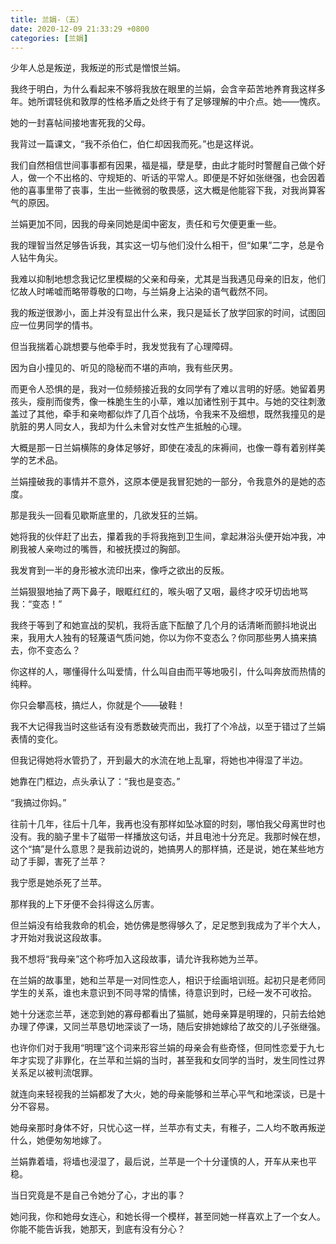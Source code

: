 ```yaml
---
title: 兰娟-（五）
date: 2020-12-09 21:33:29 +0800
categories: [兰娟]
---
```


少年人总是叛逆，我叛逆的形式是憎恨兰娟。

我终于明白，为什么看起来不够将我放在眼里的兰娟，会含辛茹苦地养育我这样多年。她所谓轻佻和敦厚的性格矛盾之处终于有了足够理解的中介点。她——愧疚。

她的一封喜帖间接地害死我的父母。

我背过一篇课文，“我不杀伯仁，伯仁却因我而死。”也是这样说。

我们自然相信世间事事都有因果，福是福，孽是孽，由此才能时时警醒自己做个好人，做一个不出格的、守规矩的、听话的平常人。即便是不好如张继强，也会因着他的喜事里带了丧事，生出一些微弱的敬畏感，这大概是他能容下我，对我尚算客气的原因。

兰娟更加不同，因我的母亲同她是闺中密友，责任和亏欠便更重一些。

我的理智当然足够告诉我，其实这一切与他们没什么相干，但“如果”二字，总是令人钻牛角尖。

我难以抑制地想念我记忆里模糊的父亲和母亲，尤其是当我遇见母亲的旧友，他们忆故人时唏嘘而略带尊敬的口吻，与兰娟身上沾染的语气截然不同。

我的叛逆很渺小，面上并没有显出什么来，我只是延长了放学回家的时间，试图回应一位男同学的情书。

但当我揣着心跳想要与他牵手时，我发觉我有了心理障碍。

因为自小撞见的、听见的隐秘而不堪的声响，我有些厌男。

而更令人恐惧的是，我对一位频频接近我的女同学有了难以言明的好感。她留着男孩头，瘦削而俊秀，像一株脆生生的小草，难以加诸性别于其中。与她的交往刺激盖过了其他，牵手和亲吻都似炸了几百个战场，令我来不及细想，既然我撞见的是肮脏的男人同女人，我却为什么未曾对女性产生抵触的心理。

大概是那一日兰娟横陈的身体足够好，即使在凌乱的床褥间，也像一尊有着别样美学的艺术品。

兰娟撞破我的事情并不意外，这原本便是我冒犯她的一部分，令我意外的是她的态度。

那是我头一回看见歇斯底里的，几欲发狂的兰娟。

她将我的伙伴赶了出去，攥着我的手将我拖到卫生间，拿起淋浴头便开始冲我，冲刷我被人亲吻过的嘴唇，和被抚摸过的胸部。

我发育到一半的身形被水流印出来，像呼之欲出的反叛。

兰娟狠狠地抽了两下鼻子，眼眶红红的，喉头咽了又咽，最终才咬牙切齿地骂我：“变态！”

我终于等到了和她宣战的契机，我将舌底下酝酿了几个月的话清晰而颤抖地说出来，我用大人独有的轻蔑语气质问她，你以为你不变态么？你同那些男人搞来搞去，你不变态么？

你这样的人，哪懂得什么叫爱情，什么叫自由而平等地吸引，什么叫奔放而热情的纯粹。

你只会攀高枝，搞烂人，你就是个——破鞋！

我不大记得我当时这些话有没有悉数破壳而出，我打了个冷战，以至于错过了兰娟表情的变化。

但我记得她将水管扔了，开到最大的水流在地上乱窜，将她也冲得湿了半边。

她靠在门框边，点头承认了：“我也是变态。”

“我搞过你妈。”

往前十几年，往后十几年，我再也没有那样如坠冰窟的时刻，哪怕我父母离世时也没有。我的脑子里卡了磁带一样播放这句话，并且电池十分充足。我那时候在想，这个“搞”是什么意思？是我前边说的，她搞男人的那样搞，还是说，她在某些地方动了手脚，害死了兰苹？

我宁愿是她杀死了兰苹。

那样我的上下牙便不会抖得这么厉害。

但兰娟没有给我救命的机会，她仿佛是憋得够久了，足足憋到我成为了半个大人，才开始对我说这段故事。

我不想将“我母亲”这个称呼加入这段故事，请允许我称她为兰苹。

在兰娟的故事里，她和兰苹是一对同性恋人，相识于绘画培训班。起初只是老师同学生的关系，谁也未意识到不同寻常的情愫，待意识到时，已经一发不可收拾。

她十分迷恋兰苹，迷恋到她的寡母都看出了猫腻，她母亲算是明理的，只前去给她办理了停课，又同兰苹恳切地深谈了一场，随后安排她嫁给了故交的儿子张继强。

也许你们对于我用“明理”这个词来形容兰娟的母亲会有些奇怪，但同性恋爱于九七年才实现了非罪化，在兰苹和兰娟的当时，甚至我和女同学的当时，发生同性过界关系足以被判流氓罪。

就连向来轻视我的兰娟都发了大火，她的母亲能够和兰苹心平气和地深谈，已是十分不容易。

她母亲那时身体不好，只忧心这一样，兰苹亦有丈夫，有稚子，二人均不敢再叛逆什么，她便匆匆地嫁了。

兰娟靠着墙，将墙也浸湿了，最后说，兰苹是一个十分谨慎的人，开车从来也平稳。

当日究竟是不是自己令她分了心，才出的事？

她问我，你和她母女连心，和她长得一个模样，甚至同她一样喜欢上了一个女人。你能不能告诉我，她那天，到底有没有分心？

